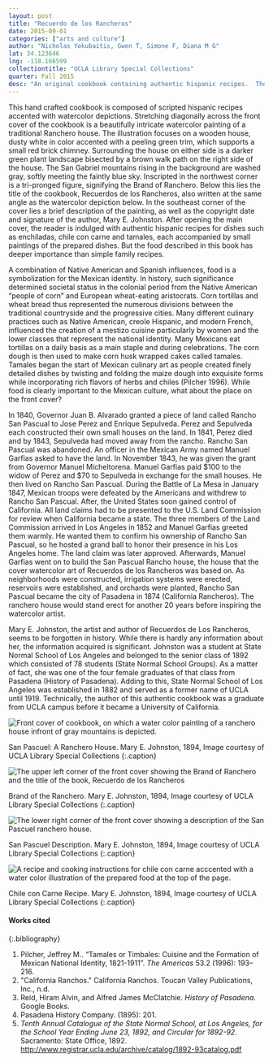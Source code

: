 ```yaml
---
layout: post
title: "Recuerdo de los Rancheros"
date: 2015-09-01
categories: ["arts and culture"]
author: "Nicholas Yokubaitis, Gwen T, Simone F, Diana M G"
lat: 34.123646
lng: -118.166599
collectiontitle: "UCLA Library Special Collections"
quarter: Fall 2015
desc: "An original cookbook containing authentic hispanic recipes.  Thought to be one of the first cookbooks, it includes watercolor depictions of various Latin American foods."
---
```

This hand crafted cookbook is composed of scripted hispanic recipes accented with watercolor depictions.  Stretching diagonally across the front cover of the cookbook is a beautifully intricate watercolor painting of a traditional Ranchero house. The illustration focuses on a wooden house, dusty white in color accented with a peeling green trim, which supports a small red brick chimney.  Surrounding the house on either side is a darker green plant landscape bisected by a brown walk path on the right side of the house. The San Gabriel mountains rising in the background are washed gray, softly meeting the faintly blue sky.  Inscripted in the northwest corner is a tri-pronged figure, signifying the Brand of Ranchero.  Below this lies the title of the cookbook, Recuerdos de los Rancheros, also written at the same angle as the watercolor depiction below. In the southeast corner of the cover lies a brief description of the painting, as well as the copyright date and signature of the author, Mary E. Johnston.  After opening the main cover, the reader is indulged with authentic hispanic recipes for dishes such as enchiladas, chile con carne and tamales, each accompanied by small paintings of the prepared dishes. But the food described in this book has deeper importance than simple family recipes.

A combination of Native American and Spanish influences, food is a symbolization for the Mexican identity. In history, such significance determined societal status in the colonial period from the Native American “people of corn” and European wheat-eating aristocrats. Corn tortillas and wheat bread thus represented the numerous divisions between the traditional countryside and the progressive cities. Many different culinary practices such as Native American, creole Hispanic, and modern French, influenced the creation of a mestizo cuisine particularly by women and the lower classes that represent the national identity. Many Mexicans eat tortillas on a daily basis as a main staple and during celebrations. The corn dough is then used to make corn husk wrapped cakes called tamales. Tamales began the start of Mexican culinary art as people created finely detailed dishes by twisting and folding the maize dough into exquisite forms while incorporating rich flavors of herbs and chiles (Pilcher 1996). While food is clearly important to the Mexican culture, what about the place on the front cover?

In 1840, Governor Juan B. Alvarado granted a piece of land called Rancho San Pascual to Jose Perez and Enrique Sepulveda. Perez and Sepulveda each constructed their own small houses on the land. In 1841, Perez died and by 1843, Sepulveda had moved away from the rancho. Rancho San Pascual was abandoned. An officer in the Mexican Army named Manuel Garfias asked to have the land. In November 1843, he was given the grant from Governor Manuel Micheltorena. Manuel Garfias paid $100 to the widow of Perez and $70 to Sepulveda in exchange for the small houses. He then lived on Rancho San Pascual. During the Battle of La Mesa in January 1847, Mexican troops were defeated by the Americans and withdrew to Rancho San Pascual. After, the United States soon gained control of California. All land claims had to be presented to the U.S. Land Commission for review when California became a state. The three members of the Land Commission arrived in Los Angeles in 1852 and Manuel Garfias greeted them warmly. He wanted them to confirm his ownership of Rancho San Pascual, so he hosted a grand ball to honor their presence in his Los Angeles home. The land claim was later approved. Afterwards, Manuel Garfias went on to build the San Pascual Rancho house, the house that the cover watercolor art of Recuerdos de los Rancheros was based on. As neighborhoods were constructed, irrigation systems were erected, reservoirs were established, and orchards were planted, Rancho San Pascual became the city of Pasadena in 1874 (California Rancheros).  The ranchero house would stand erect for another 20 years before inspiring the watercolor artist.

Mary E. Johnston, the artist and author of Recuerdos de Los Rancheros, seems to be forgotten in history. While there is hardly any information about her, the information acquired is significant. Johnston was a student at State Normal School of Los Angeles and belonged to the senior class of 1892 which consisted of 78 students (State Normal School Groups). As a matter of fact, she was one of the four female graduates of that class from Pasadena (History of Pasadena). Adding to this, State Normal School of Los Angeles was established in 1882 and served as a former name of UCLA until 1919. Technically, the author of this authentic cookbook was a graduate from UCLA campus before it became a University of California.


![Front cover of cookbook, on which a water color painting of a ranchero house infront of gray mountains is depicted.](images/Cookbook1.jpg)

San Pascuel: A Ranchero House. Mary E. Johnston, 1894, Image courtesy of UCLA Library Special Collections
   {:.caption}

![The upper left corner of the front cover showing the Brand of Ranchero and the title of the book, Recuerdo de los Rancheros](images/Cookbook2.jpg)

Brand of the Ranchero. Mary E. Johnston, 1894, Image courtesy of UCLA Library Special Collections
   {:.caption}

![The lower right corner of the front cover showing a description of the San Pascuel ranchero house.](images/Cookbook3.jpg)

San Pascuel Description. Mary E. Johnston, 1894, Image courtesy of UCLA Library Special Collections
   {:.caption}

![A recipe and cooking instructions for chile con carne acccented with a water color illustration of the prepared food at the top of the page.](images/Cookbook4.jpg)

Chile con Carne Recipe. Mary E. Johnston, 1894, Image courtesy of UCLA Library Special Collections
   {:.caption}


#### Works cited

{:.bibliography}
1. Pilcher, Jeffrey M.. “Tamales or Timbales: Cuisine and the Formation of Mexican National Identity, 1821-1911”. *The Americas* 53.2 (1996): 193–216.
2. &quot;California Ranchos.&quot; California Ranchos. Toucan Valley Publications, Inc., n.d.
3. Reid, Hiram Alvin, and Alfred James McClatchie. *History of Pasadena*. Google Books.
4. Pasadena History Company. (1895): 201.
5. *Tenth Annual Catalogue of the State Normal School, at Los Angeles, for the School Year Ending June 23, 1892, and Circular for 1892-92*. Sacramento: State Office, 1892. http://www.registrar.ucla.edu/archive/catalog/1892-93catalog.pdf
